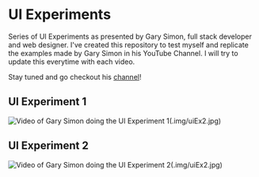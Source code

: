 # UI Experiments
Series of UI Experiments as presented by Gary Simon, full stack developer and web designer.
I've created this repository to test myself and replicate the examples made by Gary Simon in his YouTube Channel.
I will try to update this everytime with each video.

Stay tuned and go checkout his [channel](https://www.youtube.com/channel/UCVyRiMvfUNMA1UPlDPzG5Ow)!

## UI Experiment 1
![Video of Gary Simon doing the UI Experiment 1(.img/uiEx2.jpg)](https://www.youtube.com/embed/a821gLAdLAU)

## UI Experiment 2
![Video of Gary Simon doing the UI Experiment 2(.img/uiEx2.jpg)](https://www.youtube.com/embed/n4_s0DpiHjQ)
